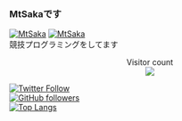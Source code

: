 ### MtSakaです
[![MtSaka](https://img.shields.io/endpoint?url=https%3A%2F%2Fatcoder-badges.now.sh%2Fapi%2Fatcoder%2Fjson%2FMtSaka)](https://atcoder.jp/users/MtSaka)
[![MtSaka](https://img.shields.io/endpoint?url=https%3A%2F%2Fatcoder-badges.now.sh%2Fapi%2Fcodeforces%2Fjson%2FMtSaka)](https://codeforces.com/profile/MtSaka) <br>
競技プログラミングをしてます
<p align="center"> 
  Visitor count<br>
  <img src="https://profile-counter.glitch.me/MtSaka/count.svg" />
</p>

[![Twitter Follow](https://img.shields.io/twitter/follow/mt_saka?style=social)](https://twitter.com/mt_saka) <br>
[![GitHub followers](https://img.shields.io/github/followers/MtSaka.svg?style=social&label=Follow)](https://github.com/MtSaka?tab=followers) <br>
[![Top Langs](https://github-readme-stats.vercel.app/api/top-langs/?username=MtSaka&theme=dark&layout=compact)](https://github.com/anuraghazra/github-readme-stats) 
